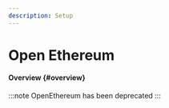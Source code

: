 ```yaml
---
description: Setup
---
```


# Open Ethereum

#### Overview {#overview}

:::note
OpenEthereum has been deprecated 
:::
